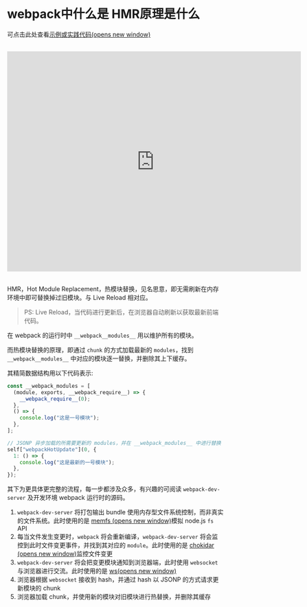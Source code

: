 # webpack中什么是 HMR原理是什么

可点击此处查看[示例或实践代码(opens new window)](https://github.com/shfshanyue/node-examples/tree/master/engineering/webpack/hmr)

<iframe src="https://player.bilibili.com/player.html?bvid=BV1R341147T3" scrolling="no" border="0" frameborder="no" framespacing="0" allowfullscreen="allowfullscreen" style="width: 684px; aspect-ratio: 4 / 3; margin: 1rem 0px;"></iframe>

HMR，Hot Module Replacement，热模块替换，见名思意，即无需刷新在内存环境中即可替换掉过旧模块。与 Live Reload 相对应。

> PS: Live Reload，当代码进行更新后，在浏览器自动刷新以获取最新前端代码。

在 webpack 的运行时中 `__webpack__modules__` 用以维护所有的模块。

而热模块替换的原理，即通过 `chunk` 的方式加载最新的 `modules`，找到 `__webpack__modules__` 中对应的模块逐一替换，并删除其上下缓存。

其精简数据结构用以下代码表示:

```js
const __webpack_modules = [
  (module, exports, __webpack_require__) => {
    __webpack_require__(0);
  },
  () => {
    console.log("这是一号模块");
  },
];

// JSONP 异步加载的所需要更新的 modules，并在 __webpack_modules__ 中进行替换
self["webpackHotUpdate"](0, {
  1: () => {
    console.log("这是最新的一号模块");
  },
});
```

其下为更具体更完整的流程，每一步都涉及众多，有兴趣的可阅读 `webpack-dev-server` 及开发环境 webpack 运行时的源码。

1. `webpack-dev-server` 将打包输出 bundle 使用内存型文件系统控制，而非真实的文件系统。此时使用的是 [memfs (opens new window)](https://github.com/streamich/memfs)模拟 node.js `fs` API
2. 每当文件发生变更时，`webpack` 将会重新编译，`webpack-dev-server` 将会监控到此时文件变更事件，并找到其对应的 `module`。此时使用的是 [chokidar (opens new window)](https://github.com/paulmillr/chokidar)监控文件变更
3. `webpack-dev-server` 将会把变更模块通知到浏览器端，此时使用 `websocket` 与浏览器进行交流。此时使用的是 [ws(opens new window)](https://github.com/websockets/ws)
4. 浏览器根据 `websocket` 接收到 hash，并通过 hash 以 JSONP 的方式请求更新模块的 chunk
5. 浏览器加载 chunk，并使用新的模块对旧模块进行热替换，并删除其缓存
